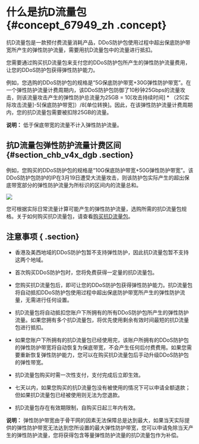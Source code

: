 # 什么是抗D流量包 {#concept_67949_zh .concept}

抗D流量包是一款预付费流量消耗产品，DDoS防护包使用过程中超出保底防护带宽所产生的弹性防护流量，需要用抗D流量包中的流量进行抵扣。

您需要通过购买抗D流量包来支付您的DDoS防护包所产生的弹性防护流量费用，让您的DDoS防护包获得弹性防护能力。

例如，您选购的DDoS防护包的规格是“5G保底防护带宽+30G弹性防护带宽”。在一个弹性防护流量计费周期内，该DDoS防护包防御了10秒钟25Gbps的流量攻击，则该流量攻击产生的弹性防护总流量为25GB = 10\[攻击持续时间\] \* （25\[实际攻击流量\]-5\[保底防护带宽\]）/8\[单位转换\]。因此，在该弹性防护流量计费周期内，您的抗D流量包需要被扣除25GB的流量。

**说明：** 低于保底带宽的流量不计入弹性防护流量。

## 抗D流量包弹性防护流量计费区间 {#section_chb_v4x_dgb .section}

例如，您购买的DDoS防护包的规格是“10G保底防护带宽+50G弹性防护带宽”。该DDoS防护包防护的IP在3月19日遭受大流量攻击，则该防护包实际产生的超出保底带宽部分的弹性防护流量为所标识的区间内的流量总和。

![](http://static-aliyun-doc.oss-cn-hangzhou.aliyuncs.com/assets/img/79472/154520896834463_zh-CN.png)

您可根据实际日常流量计算可能产生的弹性防护流量，选购所需的抗D流量包规格。关于如何购买抗D流量包，请查看[购买抗D流量包](cn.zh-CN/.md#)。

## 注意事项 { .section}

-   香港及美西地域的DDoS防护包暂不支持弹性防护，因此抗D流量包暂不支持这两个地域。

-   首次购买DDoS防护包时，您将免费获得一定量的抗D流量包。

-   您购买抗D流量包后，即可让您的DDoS防护包获得弹性防护能力。抗D流量包将自动抵扣DDoS防护包使用过程中超出保底防护带宽所产生的弹性防护流量，无需进行任何设置。

-   抗D流量包将自动抵扣您账户下所拥有的所有DDoS防护包所产生的弹性防护流量。如果您拥有多个抗D流量包，将优先使用剩余有效时间最短的抗D流量包进行抵扣。

-   如果您账户下所拥有的抗D流量包已经使用完，该账户所拥有的DDoS防护包的弹性防护带宽将自动恢复为保底带宽，不会产生任何后付费费用。如果您需要重新恢复弹性防护能力，您可以在购买抗D流量包后手动升级DDoS防护包的弹性带宽。

-   抗D流量包购买时需一次性支付，支付完成后立即生效。

-   七天以内，如果您购买的抗D流量包没有被使用的情况下可以申请全额退款；但如果抗D流量包已经被使用则无法为您退款。

-   抗D流量包存在有效期限制，自购买日起三年内有效。


**说明：** 弹性防护带宽由于骨干网的因素无法保障总是达到最大，如果当天实际提供的弹性防护带宽无法达到您所设置的最大弹性防护带宽，您可以申请免除当天产生的弹性防护流量，您将获得包含等量弹性防护流量的抗D流量包作为补偿。


